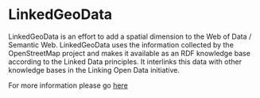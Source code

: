LinkedGeoData
==============

LinkedGeoData is an effort to add a spatial dimension to the Web of Data / Semantic Web. LinkedGeoData uses the information collected by the OpenStreetMap project and makes it available as an RDF knowledge base according to the Linked Data principles. It interlinks this data with other knowledge bases in the Linking Open Data initiative.

For more information please go [here](http://linkedgeodata.org/About)
